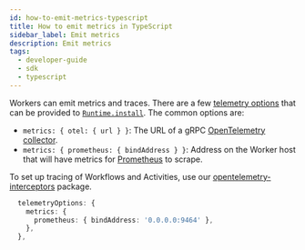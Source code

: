 ```yaml
---
id: how-to-emit-metrics-typescript
title: How to emit metrics in TypeScript
sidebar_label: Emit metrics
description: Emit metrics
tags:
  - developer-guide
  - sdk
  - typescript
---
```


Workers can emit metrics and traces. There are a few [telemetry options](https://typescript.temporal.io/api/interfaces/worker.TelemetryOptions) that can be provided to [`Runtime.install`](https://typescript.temporal.io/api/classes/worker.Runtime/#install). The common options are:

- `metrics: { otel: { url } }`: The URL of a gRPC [OpenTelemetry collector](https://opentelemetry.io/docs/collector/).
- `metrics: { prometheus: { bindAddress } }`: Address on the Worker host that will have metrics for [Prometheus](https://prometheus.io/) to scrape.

To set up tracing of Workflows and Activities, use our [opentelemetry-interceptors](https://legacy-documentation-sdks.temporal.io/typescript/logging#opentelemetry-tracing) package.

```typescript
  telemetryOptions: {
    metrics: {
      prometheus: { bindAddress: '0.0.0.0:9464' },
    },
  },
```
